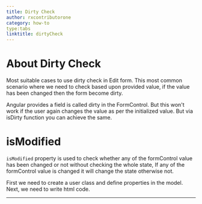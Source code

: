 ```yaml
---
title: Dirty Check
author: rxcontributorone
category: how-to
type:tabs
linktitle: dirtyCheck
---
```

# About Dirty Check
Most suitable cases to use dirty check in Edit form. This most common scenario where we need to check based upon provided value, if the value has been changed then the form become dirty.

Angular provides a field is called dirty in the FormControl. But this won't work if the user again changes the value as per the initialized value. But via isDirty function you can achieve the same.

# isModified 
`isModified` property is used to check whether any of the formControl value has been changed or not without checking the whole state, If any of the formControl value is changed it will change the state otherwise not. 

<data-scope scope="['decorator']">
First we need to create a user class and define properties in the model.
<div component="app-code" key="dirty-modified-model"></div> 
</data-scope>
<div component="app-code" key="dirty-modified-component"></div> 
Next, we need to write html code.
<div component="app-code" key="dirty-modified-html"></div> 
<div component="app-example-runner" ref-component="app-dirty-modified"></div>

***
